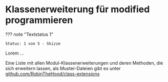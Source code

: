 # Klassenerweiterung für modified programmieren

??? note "Textstatus 1"

    Status: 1 von 5 - Skizze

Lorem ...

Eine Liste mit allen Modul-Klassenerweiterungen und deren Methoden, die sich erweitern lassen, als Muster-Dateien gibt es unter [github.com/RobinTheHood/class-extensions](https://github.com/RobinTheHood/class-extensions)